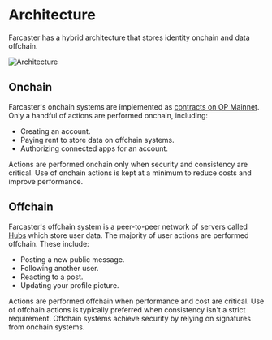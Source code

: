 # Architecture

Farcaster has a hybrid architecture that stores identity onchain and data offchain.


![Architecture](/assets/architecture.png)

## Onchain 

Farcaster's onchain systems are implemented as [contracts on OP Mainnet](./contracts.md). Only a handful of actions are performed onchain, including: 

- Creating an account. 
- Paying rent to store data on offchain systems. 
- Authorizing connected apps for an account. 

Actions are performed onchain only when security and consistency are critical. Use of onchain actions is kept at a minimum to reduce costs and improve performance.

## Offchain 

Farcaster's offchain system is a peer-to-peer network of servers called [Hubs](./hubs.md) which store user data. The majority of user actions are performed offchain.  These include: 

- Posting a new public message.
- Following another user. 
- Reacting to a post. 
- Updating your profile picture. 

Actions are performed offchain when performance and cost are critical. Use of offchain actions is typically preferred when consistency isn't a strict requirement. Offchain systems achieve security by relying on signatures from onchain systems.

